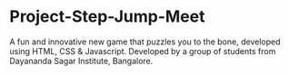 # Project-Step-Jump-Meet

A fun and innovative new game that puzzles you to the bone, developed using HTML, CSS &amp; Javascript. Developed by a group of students from Dayananda Sagar Institute, Bangalore.
